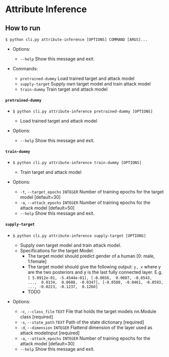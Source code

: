 # Attribute Inference

## How to run
`$ python cli.py attribute-inference [OPTIONS] COMMAND [ARGS]...`

* Options:
  * `--help`  Show this message and exit.

* Commands:
  * `pretrained-dummy`  Load trained target and attack model
  * `supply-target`     Supply own target model and train attack model
  * `train-dummy`       Train target and attack model

#### `pretrained-dummy`
* `$ python cli.py attribute-inference pretrained-dummy [OPTIONS]`

  * Load trained target and attack model

* Options:
  * `--help`  Show this message and exit.


#### `train-dummy`
* `$ python cli.py attribute-inference train-dummy [OPTIONS]`

  * Train target and attack model

* Options:
  * `-t`, `--target_epochs` `INTEGER`  Number of training epochs for the target model [default=30]
  * `-a`, `--attack_epochs` `INTEGER`  Number of training epochs for the attack model [default=50]
  * `--help`                      Show this message and exit.


#### `supply-target`

* `$ python cli.py attribute-inference supply-target [OPTIONS]`

  * Supply own target model and train attack model.
  * Specifications for the target Model:
    * The target model should predict gender of a human [0: male, 1:female]
    * The target model should give the following output: `y, x` where y are the two posteriors and y is the last fully connected layer. E.g. `[ 5.0912e-01, -5.4544e-01], [-0.0656,  0.0087, -0.0543,  ...,  0.0134,  0.0608, -0.0347], [-0.0580, -0.0461, -0.0593,  ..., -0.0223, -0.1237,  0.1260]`
    * TODO
* Options:
  * `-c`, `--class_file` `TEXT`        File that holds the target models nn.Module class  [required]
  * `-s`, `--state_path` `TEXT`        Path of the state dictionary  [required]
  * `-d`, `--dimension` `INTEGER`      Flattend dimension of the layer used as attack modelinput   [required]
  * `-a`, `--attack_epochs` `INTEGER`  Number of training epochs for the attack model [default=30]
  * `--help`                       Show this message and exit.
